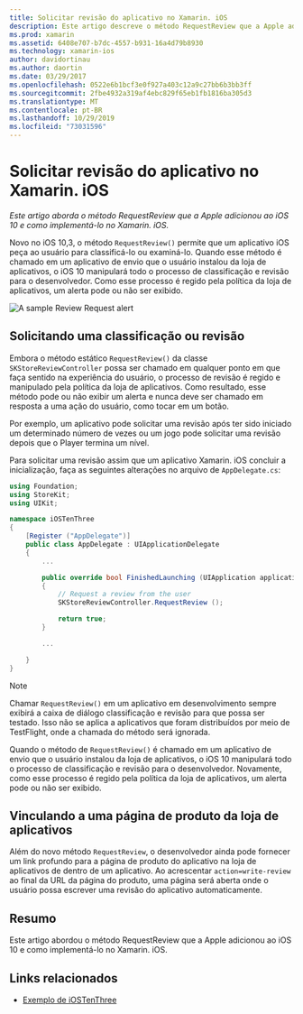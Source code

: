 ```yaml
---
title: Solicitar revisão do aplicativo no Xamarin. iOS
description: Este artigo descreve o método RequestReview que a Apple adicionou ao iOS 10 e discute como implementá-lo no Xamarin. iOS.
ms.prod: xamarin
ms.assetid: 6408e707-b7dc-4557-b931-16a4d79b8930
ms.technology: xamarin-ios
author: davidortinau
ms.author: daortin
ms.date: 03/29/2017
ms.openlocfilehash: 0522e6b1bcf3e0f927a403c12a9c27bb6b3bb3ff
ms.sourcegitcommit: 2fbe4932a319af4ebc829f65eb1fb1816ba305d3
ms.translationtype: MT
ms.contentlocale: pt-BR
ms.lasthandoff: 10/29/2019
ms.locfileid: "73031596"
---
```

# <a name="request-app-review-in-xamarinios"></a>Solicitar revisão do aplicativo no Xamarin. iOS

_Este artigo aborda o método RequestReview que a Apple adicionou ao iOS 10 e como implementá-lo no Xamarin. iOS._

Novo no iOS 10,3, o método `RequestReview()` permite que um aplicativo iOS peça ao usuário para classificá-lo ou examiná-lo. Quando esse método é chamado em um aplicativo de envio que o usuário instalou da loja de aplicativos, o iOS 10 manipulará todo o processo de classificação e revisão para o desenvolvedor. Como esse processo é regido pela política da loja de aplicativos, um alerta pode ou não ser exibido.

![](request-app-review-images/review01.png "A sample Review Request alert")

## <a name="requesting-a-rating-or-review"></a>Solicitando uma classificação ou revisão

Embora o método estático `RequestReview()` da classe `SKStoreReviewController` possa ser chamado em qualquer ponto em que faça sentido na experiência do usuário, o processo de revisão é regido e manipulado pela política da loja de aplicativos. Como resultado, esse método pode ou não exibir um alerta e nunca deve ser chamado em resposta a uma ação do usuário, como tocar em um botão.

Por exemplo, um aplicativo pode solicitar uma revisão após ter sido iniciado um determinado número de vezes ou um jogo pode solicitar uma revisão depois que o Player termina um nível.

Para solicitar uma revisão assim que um aplicativo Xamarin. iOS concluir a inicialização, faça as seguintes alterações no arquivo de `AppDelegate.cs`:

```csharp
using Foundation;
using StoreKit;
using UIKit;

namespace iOSTenThree
{
    [Register ("AppDelegate")]
    public class AppDelegate : UIApplicationDelegate
    {
        ...

        public override bool FinishedLaunching (UIApplication application, NSDictionary launchOptions)
        {
            // Request a review from the user
            SKStoreReviewController.RequestReview ();

            return true;
        }

        ...

    }
}
```

> [!NOTE]
> Chamar `RequestReview()` em um aplicativo em desenvolvimento sempre exibirá a caixa de diálogo classificação e revisão para que possa ser testado. Isso não se aplica a aplicativos que foram distribuídos por meio de TestFlight, onde a chamada do método será ignorada.

Quando o método de `RequestReview()` é chamado em um aplicativo de envio que o usuário instalou da loja de aplicativos, o iOS 10 manipulará todo o processo de classificação e revisão para o desenvolvedor. Novamente, como esse processo é regido pela política da loja de aplicativos, um alerta pode ou não ser exibido.

## <a name="linking-to-an-app-store-product-page"></a>Vinculando a uma página de produto da loja de aplicativos 

Além do novo método `RequestReview`, o desenvolvedor ainda pode fornecer um link profundo para a página de produto do aplicativo na loja de aplicativos de dentro de um aplicativo. Ao acrescentar `action=write-review` ao final da URL da página do produto, uma página será aberta onde o usuário possa escrever uma revisão do aplicativo automaticamente. 

## <a name="summary"></a>Resumo

Este artigo abordou o método RequestReview que a Apple adicionou ao iOS 10 e como implementá-lo no Xamarin. iOS.

## <a name="related-links"></a>Links relacionados

- [Exemplo de iOSTenThree](https://docs.microsoft.com/samples/xamarin/ios-samples/ios10-iostenthree/)
